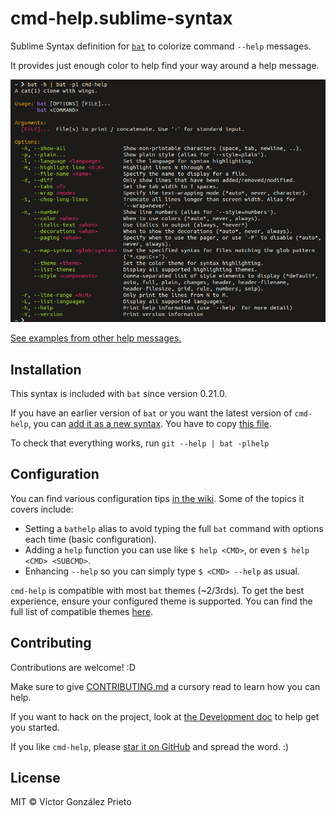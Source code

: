 # cmd-help.sublime-syntax

Sublime Syntax definition for [`bat`](https://github.com/sharkdp/bat) to colorize command `--help` messages.

It provides just enough color to help find your way around a help message.

<img src="./docs/assets/cmd-help-example.png" width="700" alt="Example usage of the cmd-help syntax on 'bat -h'">

[See examples from other help messages.](https://github.com/victor-gp/cmd-help-sublime-syntax/tree/demo/examples)

## Installation

This syntax is included with `bat` since version 0.21.0.

If you have an earlier version of `bat` or you want the latest version of `cmd-help`, you can [add it as a new syntax](https://github.com/sharkdp/bat#adding-new-syntaxes--language-definitions). You have to copy [this file](./syntaxes/cmd-help.sublime-syntax).

To check that everything works, run `git --help | bat -plhelp`

## Configuration

You can find various configuration tips [in the wiki](https://github.com/victor-gp/cmd-help-sublime-syntax/wiki/Configuration-tips). Some of the topics it covers include:

- Setting a `bathelp` alias to avoid typing the full `bat` command with options each time (basic configuration).
- Adding a `help` function you can use like `$ help <CMD>`, or even `$ help <CMD> <SUBCMD>`.
- Enhancing `--help` so you can simply type `$ <CMD> --help` as usual.

`cmd-help` is compatible with most `bat` themes (\~2/3rds). To get the best experience, ensure your configured theme is supported. You can find the full list of compatible themes [here](https://github.com/victor-gp/cmd-help-sublime-syntax/wiki/Bat-theme-support).

## Contributing

Contributions are welcome! :D

Make sure to give [CONTRIBUTING.md](./CONTRIBUTING.md) a cursory read to learn how you can help.

If you want to hack on the project, look at [the Development doc](./docs/Development.md) to help get you started.

If you like `cmd-help`, please [star it on GitHub](https://github.com/victor-gp/cmd-help-sublime-syntax) and spread the word. :)

## License

MIT © Víctor González Prieto
